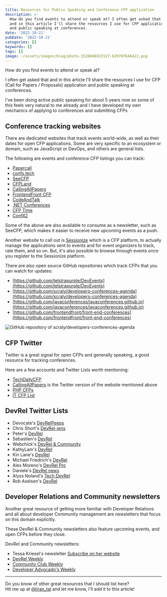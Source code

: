 ```yaml
---
title: Resources for Public Speaking and Conference CFP application
description: >-
  How do you find events to attend or speak at? I often get asked that
  and in this article I'll share the resources I use for CFP application
  and public speaking at conferences.
date: '2022-10-21'
pubDate: '2022-10-21'
categories: []
keywords: []
tags: []
image: ~/assets/images/blog/photo-1526666923127-b2970f64b422.png
---
```


How do you find events to attend or speak at?

I often get asked that
and in this article I'll share the resources I use for CFP (Call for 
Papers / Proposals) application and public speaking at conferences.

I've been doing active public speaking for about 5 years now so some
of this feels very natural to me already and I have developed my own
mechanics of applying to conferences and submitting CFPs

## Conference tracking websites

There are dedicated websites that track events world-wide, as well
as their dates for open CFP applications. Some are very specific to 
an ecosystem or domain, such as JavaScript or DevOps, and others are
general lists.

The following are events and conference CFP listings you can track:
- [Papercall](https://www.papercall.io)
- [confs.tech](https://confs.tech)
- [SeeCFP](https://seecfp.com)
- [CFPLand](https://www.cfpland.com)
- [CallingAllPapers](https://callingallpapers.com)
- [FrontendFront CFP](https://frontendfront.com/conferences)
- [CodeAndTalk](https://codeandtalk.com/topics)
- [.NET Conferences](https://github.com/kristofferjalen/dotnetconferences)
- [CFP Time](https://www.cfptime.org/home)
- [Conf42](https://www.conf42.com)

Some of the above are also available to consume as a newsletter,
such as SeeCFP, which makes it easier to receive new upcoming events
as a push.

Another website to call out is [Sessionize](https://sessionize.com)
which is a CFP platform, to actually manage the applications sent to
events and for event organizers to track, rate them, and so on. But,
it's also possible to browse through events once you register to the
Sessionize platform.

There are also open source GitHub repositories which track CFPs
that you can watch for updates:
- [https://github.com/telstrapurple/DevEvents](https://github.com/telstrapurple/DevEvents)
- [https://github.com/scraly/developers-conferences-agenda](https://github.com/scraly/developers-conferences-agenda)
- [https://github.com/javaconferences/javaconferences.github.io](https://github.com/javaconferences/javaconferences.github.io)
- [https://github.com/frontendfront/front-end-conferences](https://github.com/frontendfront/front-end-conferences)


![GitHub repository of scraly/developers-conferences-agenda](/images/blog/scral-github-repository-of-conferences.png)

## CFP Twitter

Twitter is a great signal for open CFPs and generally speaking,
a good resource for tracking conferences.

Here are a few accounts and Twitter Lists worth mentioning:
- [TechDailyCFP](https://twitter.com/TechDailyCFP)
- [CallingAllPapers](https://twitter.com/callingallpaper) is the Twitter version of the website mentioned above
- [PHP CFPs](https://twitter.com/PhpCfps)
- [IT CFP List](https://twitter.com/ItCfpList)

## DevRel Twitter Lists

- Devocate's [DevRelPeeps](https://twitter.com/i/lists/1429519267062501377)
- Chris Short's [DevRel-iens](https://twitter.com/i/lists/1006252559110111232)
- Peter's [DevRel](https://twitter.com/i/lists/1339583343738810374)
- Sebastien's [DevRel](https://twitter.com/i/lists/1446011436984152073)
- Webchick's [DevRel & Community](https://twitter.com/i/lists/1424857107237531663)
- KathyLam's [DevRel](https://twitter.com/i/lists/1362862888331968514)
- Kin Lane's [DevRel](https://twitter.com/i/lists/1293027363723214848)
- Michael Friedrich's [DevRel](https://twitter.com/i/lists/1288789359865606145)
- Alex Moreno's [DevRel Pro](https://twitter.com/i/lists/1192901338537086977)
- Daniele's [DevRel news](https://twitter.com/i/lists/1173099694735544320)
- Alyss Noland's [Tech DevRel](https://twitter.com/i/lists/901926062275395584)
- Rob Axelsen's [DevRel](https://twitter.com/i/lists/930729395161128961)

## Developer Relations and Community newsletters

Another great resource of getting more familiar with Developer Relations
and all about developer Community management are newsletters that focus
on this domain explicitly.

These DevRel & Community newsletters also feature upcoming events, and
open CFPs before they close.

DevRel and Community newsletters:
- Tessa Kriesel's newsletter [Subscribe on her website](https://www.tessakriesel.com)
- [DevRel Weekly](https://devrelweekly.com)
- [Community Club Weekly](https://www.community.club/newsletter)
- [Developer Advocado's Weekly](https://tinyletter.com/developeravocados)

---

Do you know of other great resources that I should list here?
<br/>
Hit me up at [@liran_tal](https://twitter.com/liran_tal) and let me know, I'll add it to this article!
